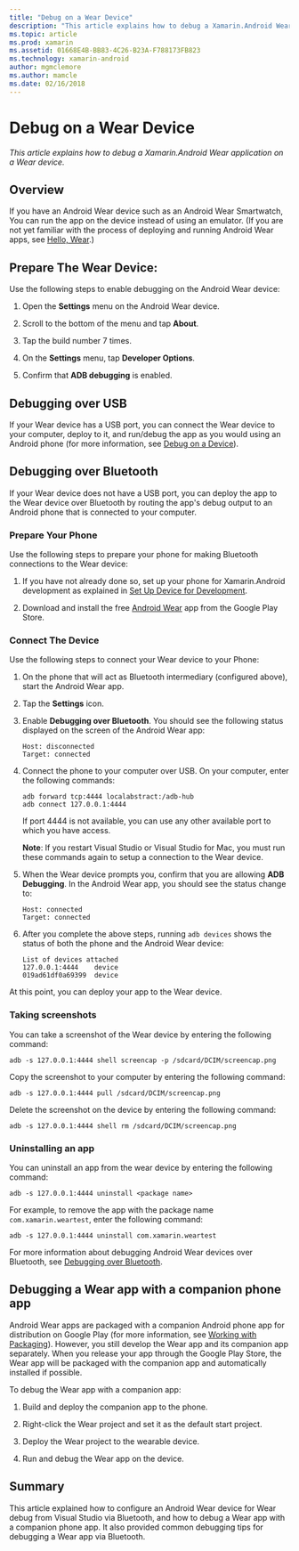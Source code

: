 ```yaml
---
title: "Debug on a Wear Device"
description: "This article explains how to debug a Xamarin.Android Wear application on a Wear device."
ms.topic: article
ms.prod: xamarin
ms.assetid: 01668E4B-BB83-4C26-B23A-F788173FB823
ms.technology: xamarin-android
author: mgmclemore
ms.author: mamcle
ms.date: 02/16/2018
---
```


# Debug on a Wear Device

_This article explains how to debug a Xamarin.Android Wear application on a Wear device._


## Overview

If you have an Android Wear device such as an Android Wear Smartwatch,
You can run the app on the device instead of using an emulator. (If you
are not yet familiar with the process of deploying and running Android
Wear apps, see
[Hello, Wear](~/android/wear/get-started/hello-wear.md).)

## Prepare The Wear Device:

Use the following steps to enable debugging on the Android
Wear device:

1.  Open the **Settings** menu on the Android Wear device.

2.  Scroll to the bottom of the menu and tap **About**.

3.  Tap the build number 7 times.

4.  On the **Settings** menu, tap **Developer Options**.

5.  Confirm that **ADB debugging** is enabled.


## Debugging over USB

If your Wear device has a USB port, you can connect the Wear device to
your computer, deploy to it, and run/debug the app as you would using
an Android phone (for more information, see
[Debug on a Device](~/android/deploy-test/debugging/debug-on-device.md)).


## Debugging over Bluetooth

If your Wear device does not have a USB port, you can deploy the app to 
the Wear device over Bluetooth by routing the app's debug output to an 
Android phone that is connected to your computer. 

### Prepare Your Phone

Use the following steps to prepare your phone for making Bluetooth
connections to the Wear device: 

1.  If you have not already done so, set up your phone for Xamarin.Android development
    as explained in
    [Set Up Device for Development](~/android/get-started/installation/set-up-device-for-development.md).

2.  Download and install the free
    [Android Wear](https://play.google.com/store/apps/details?id=com.google.android.wearable.app)
    app from the Google Play Store.

### Connect The Device

Use the following steps to connect your Wear device to your Phone:

1.  On the phone that will act as Bluetooth intermediary (configured above), 
    start the Android Wear app. 

2.  Tap the **Settings** icon.

3.  Enable **Debugging over Bluetooth**. You should see the following status
    displayed on the screen of the Android Wear app:

        Host: disconnected
        Target: connected

4.  Connect the phone to your computer over USB. On your computer, 
    enter the following commands:

    ```shell
    adb forward tcp:4444 localabstract:/adb-hub
    adb connect 127.0.0.1:4444
    ```

    If port 4444 is not available, you can use any other available port 
    to which you have access. 

    **Note**: If you restart Visual Studio or Visual Studio for Mac,
    you must run these commands again to setup a connection to the Wear
    device.

5.  When the Wear device prompts you, confirm that you are allowing 
    **ADB Debugging**. In the Android Wear app, you should 
    see the status change to:

        Host: connected
        Target: connected

6.  After you complete the above steps, running `adb devices` shows the
    status of both the phone and the Android Wear device:

        List of devices attached
        127.0.0.1:4444    device
        019ad61df0a69399  device

At this point, you can deploy your app to the Wear device.

<a name="screenshots"/>

### Taking screenshots

You can take a screenshot of the Wear device by entering the following 
command: 

```shell
adb -s 127.0.0.1:4444 shell screencap -p /sdcard/DCIM/screencap.png
```

Copy the screenshot to your computer by entering the following command:

```shell
adb -s 127.0.0.1:4444 pull /sdcard/DCIM/screencap.png
```

Delete the screenshot on the device by entering the following command:

```shell
adb -s 127.0.0.1:4444 shell rm /sdcard/DCIM/screencap.png
```


### Uninstalling an app

You can uninstall an app from the wear device by entering the
following command:

```shell
adb -s 127.0.0.1:4444 uninstall <package name>
```

For example, to remove the app with the package name `com.xamarin.weartest`,
enter the following command:

```shell
adb -s 127.0.0.1:4444 uninstall com.xamarin.weartest
```

For more information about debugging Android Wear devices over
Bluetooth, see 
[Debugging over Bluetooth](https://developer.android.com/training/wearables/apps/bt-debugging.html).


## Debugging a Wear app with a companion phone app

Android Wear apps are packaged with a companion Android phone app for
distribution on Google Play (for more information, see
[Working with Packaging](~/android/wear/deploy-test/packaging.md)). 
However, you still develop the Wear app and its companion app
separately. When you release your app through the Google Play Store,
the Wear app will be packaged with the companion app and automatically
installed if possible.

To debug the Wear app with a companion app: 

1.  Build and deploy the companion app to the phone.

2.  Right-click the Wear project and set it as the default start
    project.

3.  Deploy the Wear project to the wearable device.

4.  Run and debug the Wear app on the device.

 
## Summary

This article explained how to configure an Android Wear device for Wear
debug from Visual Studio via Bluetooth, and how to debug a Wear app
with a companion phone app. It also provided common debugging tips for
debugging a Wear app via Bluetooth.
